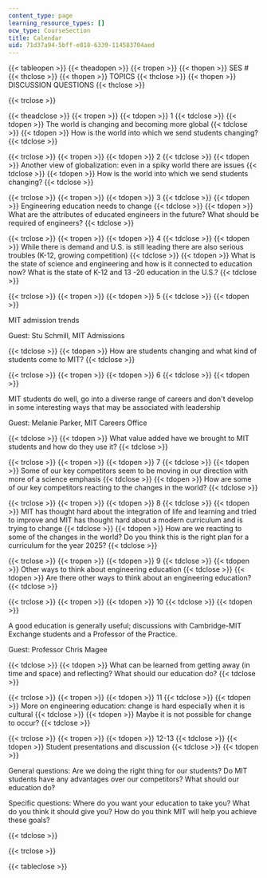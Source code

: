 ```yaml
---
content_type: page
learning_resource_types: []
ocw_type: CourseSection
title: Calendar
uid: 71d37a94-5bff-e018-6339-114583704aed
---
```


{{< tableopen >}}
{{< theadopen >}}
{{< tropen >}}
{{< thopen >}}
SES #
{{< thclose >}}
{{< thopen >}}
TOPICS
{{< thclose >}}
{{< thopen >}}
DISCUSSION QUESTIONS
{{< thclose >}}

{{< trclose >}}

{{< theadclose >}}
{{< tropen >}}
{{< tdopen >}}
1
{{< tdclose >}}
{{< tdopen >}}
The world is changing and becoming more global
{{< tdclose >}}
{{< tdopen >}}
How is the world into which we send students changing?
{{< tdclose >}}

{{< trclose >}}
{{< tropen >}}
{{< tdopen >}}
2
{{< tdclose >}}
{{< tdopen >}}
Another view of globalization: even in a spiky world there are issues
{{< tdclose >}}
{{< tdopen >}}
How is the world into which we send students changing?
{{< tdclose >}}

{{< trclose >}}
{{< tropen >}}
{{< tdopen >}}
3
{{< tdclose >}}
{{< tdopen >}}
Engineering education needs to change
{{< tdclose >}}
{{< tdopen >}}
What are the attributes of educated engineers in the future? What should be required of engineers?
{{< tdclose >}}

{{< trclose >}}
{{< tropen >}}
{{< tdopen >}}
4
{{< tdclose >}}
{{< tdopen >}}
While there is demand and U.S. is still leading there are also serious troubles (K-12, growing competition)
{{< tdclose >}}
{{< tdopen >}}
What is the state of science and engineering and how is it connected to education now? What is the state of K-12 and 13 -20 education in the U.S.?
{{< tdclose >}}

{{< trclose >}}
{{< tropen >}}
{{< tdopen >}}
5
{{< tdclose >}}
{{< tdopen >}}


MIT admission trends

Guest: Stu Schmill, MIT Admissions


{{< tdclose >}}
{{< tdopen >}}
How are students changing and what kind of students come to MIT?
{{< tdclose >}}

{{< trclose >}}
{{< tropen >}}
{{< tdopen >}}
6
{{< tdclose >}}
{{< tdopen >}}


MIT students do well, go into a diverse range of careers and don't develop in some interesting ways that may be associated with leadership

Guest: Melanie Parker, MIT Careers Office


{{< tdclose >}}
{{< tdopen >}}
What value added have we brought to MIT students and how do they use it?
{{< tdclose >}}

{{< trclose >}}
{{< tropen >}}
{{< tdopen >}}
7
{{< tdclose >}}
{{< tdopen >}}
Some of our key competitors seem to be moving in our direction with more of a science emphasis
{{< tdclose >}}
{{< tdopen >}}
How are some of our key competitors reacting to the changes in the world?
{{< tdclose >}}

{{< trclose >}}
{{< tropen >}}
{{< tdopen >}}
8
{{< tdclose >}}
{{< tdopen >}}
MIT has thought hard about the integration of life and learning and tried to improve and MIT has thought hard about a modern curriculum and is trying to change
{{< tdclose >}}
{{< tdopen >}}
How are we reacting to some of the changes in the world? Do you think this is the right plan for a curriculum for the year 2025?
{{< tdclose >}}

{{< trclose >}}
{{< tropen >}}
{{< tdopen >}}
9
{{< tdclose >}}
{{< tdopen >}}
Other ways to think about engineering education
{{< tdclose >}}
{{< tdopen >}}
Are there other ways to think about an engineering education?
{{< tdclose >}}

{{< trclose >}}
{{< tropen >}}
{{< tdopen >}}
10
{{< tdclose >}}
{{< tdopen >}}


A good education is generally useful; discussions with Cambridge-MIT Exchange students and a Professor of the Practice.

Guest: Professor Chris Magee


{{< tdclose >}}
{{< tdopen >}}
What can be learned from getting away (in time and space) and reflecting? What should our education do?
{{< tdclose >}}

{{< trclose >}}
{{< tropen >}}
{{< tdopen >}}
11
{{< tdclose >}}
{{< tdopen >}}
More on engineering education: change is hard especially when it is cultural
{{< tdclose >}}
{{< tdopen >}}
Maybe it is not possible for change to occur?
{{< tdclose >}}

{{< trclose >}}
{{< tropen >}}
{{< tdopen >}}
12-13
{{< tdclose >}}
{{< tdopen >}}
Student presentations and discussion
{{< tdclose >}}
{{< tdopen >}}


General questions: Are we doing the right thing for our students? Do MIT students have any advantages over our competitors? What should our education do?

Specific questions: Where do you want your education to take you? What do you think it should give you? How do you think MIT will help you achieve these goals?


{{< tdclose >}}

{{< trclose >}}

{{< tableclose >}}